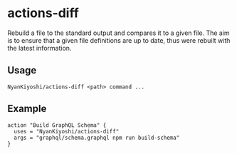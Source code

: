 # actions-diff
Rebuild a file to the standard output and compares it to a given file. The aim
is to ensure that a given file definitions are up to date, thus were rebuilt
with the latest information.

## Usage
```
NyanKiyoshi/actions-diff <path> command ...
```

## Example
```
action "Build GraphQL Schema" {
  uses = "NyanKiyoshi/actions-diff"
  args = "graphql/schema.graphql npm run build-schema"
}
```
